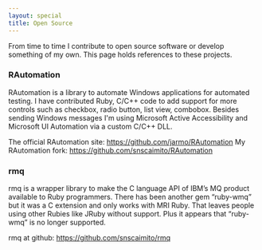 ```yaml
---
layout: special
title: Open Source
---
```

From time to time I contribute to open source software or develop something of my own. This page holds references to these projects.

### RAutomation
RAutomation is a library to automate Windows applications for automated testing. I have contributed Ruby, C/C++ code to add support for more controls such as checkbox, radio button, list view, combobox. Besides sending Windows messages I'm using Microsoft Active Accessibility and Microsoft UI Automation via a custom C/C++ DLL.

The official RAutomation site: <a href="https://github.com/jarmo/RAutomation">https://github.com/jarmo/RAutomation</a>
My RAutomation fork: <a href="https://github.com/snscaimito/RAutomation">https://github.com/snscaimito/RAutomation</a>

### rmq
rmq is a wrapper library to make the C language API of IBM’s MQ product available to Ruby programmers. There has been another gem “ruby-wmq” but it was a C extension and only works with MRI Ruby. That leaves people using other Rubies like JRuby without support. Plus it appears that “ruby-wmq” is no longer supported.

rmq at github: <a href="https://github.com/snscaimito/rmq">https://github.com/snscaimito/rmq</a>
